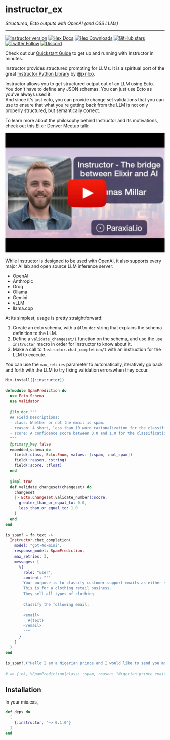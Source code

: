 # instructor_ex

_Structured, Ecto outputs with OpenAI (and OSS LLMs)_

---

[![Instructor version](https://img.shields.io/hexpm/v/instructor.svg)](https://hex.pm/packages/instructor)
[![Hex Docs](https://img.shields.io/badge/hex-docs-lightgreen.svg)](https://hexdocs.pm/instructor/)
[![Hex Downloads](https://img.shields.io/hexpm/dt/instructor)](https://hex.pm/packages/instructor)
[![GitHub stars](https://img.shields.io/github/stars/thmsmlr/instructor_ex.svg)](https://github.com/thmsmlr/instructor_ex/stargazers)
[![Twitter Follow](https://img.shields.io/twitter/follow/thmsmlr?style=social)](https://twitter.com/thmsmlr)
[![Discord](https://img.shields.io/discord/1192334452110659664?label=discord)](https://discord.gg/CV8sPM5k5Y)

<!-- Docs -->

Check out our [Quickstart Guide](https://hexdocs.pm/instructor/quickstart.html) to get up and running with Instructor in minutes.

Instructor provides structured prompting for LLMs. It is a spiritual port of the great [Instructor Python Library](https://github.com/jxnl/instructor) by [@jxnlco](https://twitter.com/jxnlco).

Instructor allows you to get structured output out of an LLM using Ecto.  
You don't have to define any JSON schemas.
You can just use Ecto as you've always used it.  
And since it's just ecto, you can provide change set validations that you can use to ensure that what you're getting back from the LLM is not only properly structured, but semantically correct.

To learn more about the philosophy behind Instructor and its motivations, check out this Elixir Denver Meetup talk:

<div style="text-align: center">

[![Instructor: Structured prompting for LLMs](assets/youtube-thumbnail.png)](https://www.youtube.com/watch?v=RABXu7zqnT0)

</div>

While Instructor is designed to be used with OpenAI, it also supports every major AI lab and open source LLM inference server:

- OpenAI
- Anthropic
- Groq
- Ollama
- Gemini
- vLLM
- llama.cpp

At its simplest, usage is pretty straightforward: 

1. Create an ecto schema, with a `@llm_doc` string that explains the schema definition to the LLM. 
2. Define a `validate_changeset/1` function on the schema, and use the `use Instructor` macro in order for Instructor to know about it.
2. Make a call to `Instructor.chat_completion/1` with an instruction for the LLM to execute.

You can use the `max_retries` parameter to automatically, iteratively go back and forth with the LLM to try fixing validation errorswhen they occur.

```elixir
Mix.install([:instructor])

defmodule SpamPrediction do
  use Ecto.Schema
  use Validator

  @llm_doc """
  ## Field Descriptions:
  - class: Whether or not the email is spam.
  - reason: A short, less than 10 word rationalization for the classification.
  - score: A confidence score between 0.0 and 1.0 for the classification.
  """
  @primary_key false
  embedded_schema do
    field(:class, Ecto.Enum, values: [:spam, :not_spam])
    field(:reason, :string)
    field(:score, :float)
  end

  @impl true
  def validate_changeset(changeset) do
    changeset
    |> Ecto.Changeset.validate_number(:score,
      greater_than_or_equal_to: 0.0,
      less_than_or_equal_to: 1.0
    )
  end
end

is_spam? = fn text ->
  Instructor.chat_completion(
    model: "gpt-4o-mini",
    response_model: SpamPrediction,
    max_retries: 3,
    messages: [
      %{
        role: "user",
        content: """
        Your purpose is to classify customer support emails as either spam or not.
        This is for a clothing retail business.
        They sell all types of clothing.

        Classify the following email: 

        <email>
          #{text}
        </email>
        """
      }
    ]
  )
end

is_spam?.("Hello I am a Nigerian prince and I would like to send you money")

# => {:ok, %SpamPrediction{class: :spam, reason: "Nigerian prince email scam", score: 0.98}}
```

<!-- Docs -->

## Installation

In your mix.exs,

```elixir
def deps do
  [
    {:instructor, "~> 0.1.0"}
  ]
end
```